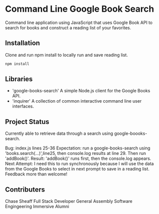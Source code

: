 # Command Line Google Book Search

Command line application using JavaScript that uses Google Book API to search for books and construct a reading list of your favorites.

## Installation

Clone and run npm install to locally run and save reading list.


```bash
npm install
```

## Libraries

* 'google-books-search' A simple Node.js client for the Google Books API.
* 'inquirer' A collection of common interactive command line user interfaces.

## Project Status

Currently able to retrieve data through a search using google-boooks-search.

Bug: index.js lines 25-36
Expectation: run a google-books-search using 'books.search(...)',line25, then console.log results at line 29. Then run 'addBook()'.
Result: 'addBook()' runs first, then the console.log appears.  
Next Attempt: I need this to run synchronously because I will use the data from the Google Books to select in next prompt to save in a reading list.
Feedback more than welcome!

## Contributers
Chase Sheaff
Full Stack Developer
General Assembly Software Engingeering Immersive Alumni